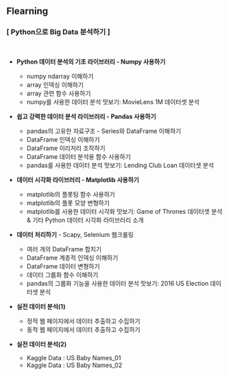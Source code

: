 ## Flearning
### [ Python으로 Big Data 분석하기 ]
</br>

- **Python 데이터 분석의 기초 라이브러리 - Numpy 사용하기**
  - numpy ndarray 이해하기
  - array 인덱싱 이해하기
  - array 관련 함수 사용하기
  - numpy를 사용한 데이터 분석 맛보기: MovieLens 1M 데이터셋 분석
    </br>
- **쉽고 강력한 데이터 분석 라이브러리 - Pandas 사용하기**
  - pandas의 고유한 자료구조 - Series와 DataFrame 이해하기
  - DataFrame 인덱싱 이해하기
  - DataFrame 이리저리 조작하기
  - DataFrame 데이터 분석용 함수 사용하기
  - pandas를 사용한 데이터 분석 맛보기: Lending Club Loan 데이터셋 분석
    </br>
- **데이터 시각화 라이브러리 - Matplotlib 사용하기**
	- matplotlib의 플롯팅 함수 사용하기
	- matplotlib의 플롯 모양 변형하기
	- matplotlib를 사용한 데이터 시각화 맛보기: Game of Thrones 데이터셋 분석 & 기타 Python 데이터 시각화 라이브러리 소개

- **데이터 처리하기** - Scapy, Selenium 웹크롤링
  - 여러 개의 DataFrame 합치기
  - DataFrame 계층적 인덱싱 이해하기
  - DataFrame 데이터 변형하기
  - 데이터 그룹화 함수 이해하기
  - pandas의 그룹화 기능을 사용한 데이터 분석 맛보기: 2016 US Election 데이터셋 분석
    </br>
- **실전 데이터 분석(1)** 
  - 정적 웹 페이지에서 데이터 추출하고 수집하기
  - 동적 웹 페이지에서 데이터 추출하고 수집하기
    </br>
- **실전 데이터 분석(2)**
  - Kaggle Data : US Baby Names_01
  - Kaggle Data : US Baby Names_02
